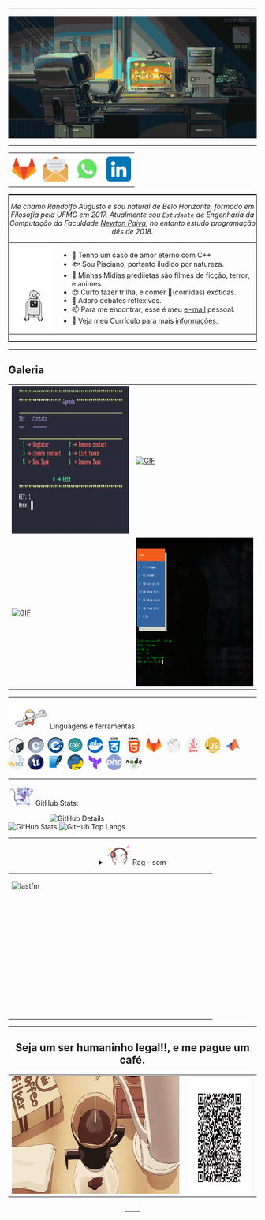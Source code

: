 <!DOCTYPE html>


-----

<div align="center">
<img align="center" alt="Header" src="./image/banner.gif">
</div>

-----

<div align="center">
<table>
<tr>
 <td align="center" colspan="11"></td>
</tr> 
<tr>
<td><a href="https://gitlab.com/randolfo-15" target="_blank"><img src="./image/icon/gitlab.png" width="50px" height="50px"/></a>
</td>
<td><a href="mailto:ragnifico@yahoo.com.br" target="_blank" ><img src="./image/icon/email.png" width="50px" height="50px"/></a>
</td>
<td><a href="https://wa.me/5531981059465" target="_blank"><img src="./image/icon/zap.png" width="50px" height="50px"/></a>
</td>

<td><a href="https://www.linkedin.com/in/randolfo-augusto-gonçalves" target="_blank" ><img src="./image/icon/linkedin.png" width="50px" height="50px"/></a>
</td>

</tr>
<tr>
 <td align="center" colspan="11"></td>
</tr> 
</table>
</div>

</div>

<div style="border: 2px solid;" align="center" >

<p>
<i> Me chamo Randolfo Augusto e sou natural de Belo Horizonte, formado em Filosofia pela UFMG em 2017. Atualmente sou <code>Estudante</code> de Engenharia da Computação da Faculdade <a href="https://newtonpaiva.br/" target="_blank">Newton Paiva</a>, no entanto estudo programação dês de 2018</a>.</i><br/>
</p>

<table>

<tr> 

<td>
<img  width="100px" height="170px" alt="GIF" src="./image/robot.gif"/>
</td>

<td>

- 🥰   Tenho um caso de amor eterno com C++
- 🐟   Sou Pisciano, portanto iludido por natureza. 
- 🧙   Minhas Mídias prediletas são filmes de ficção, terror, e animes. 
- 😍   Curto fazer trilha, e comer 🍝(comidas) exóticas. 
- 💬   Adoro debates reflexivos.
- 📫   Para me encontrar, esse é meu  <a href="mailto:ragnifico@yahoo.com.br" target="_blank" >e-mail</a> pessoal.
- 📄   Veja meu Currículo para mais [informações]().

</td>

</tr>

</table>

</div>


-----

## Galeria

<div align="center">
<table>
<tr>

<td><a href="https://github.com/randolfo-15/Agenda_CLI" target="_blank" ><img alt="GIF" src="./image/galery/agenda_exe.gif" width="350px" height="300px"/></a>
</td>


<td><a href="https://github.com/randolfo-15/Lotofacil_GUI" target="_blank" ><img alt="GIF" src="./image/galery/loto.gif" width="350px" height="300px"/></a>
</td>

</tr>    

<tr>

<td><a href="https://github.com/randolfo-15/Types" target="_blank" ><img alt="GIF" src="./image/galery/types.gif" width="350px" height="300px"/></a>
</td>

<td><a href="https://github.com/randolfo-15/Mosaicos" target="_blank" ><img alt="GIF" src="./image/galery/mosaicos.gif" width="350px" height="300px"/></a>
</td>

</tr>

</table>
</div>


-----

<div>

<img  width="80px" height="50px" alt="GIF" src="./image/polar.gif"/>&nbsp;Linguagens e ferramentas 
 

<code><img height="32" src="./image/icon/bash.png"/></code>&nbsp; 
<code><img height="32" src="./image/icon/c.png"/></code>&nbsp; 
<code><img height="32" src="./image/icon/cpp.png"/></code>&nbsp; 
<code><img height="32" src="./image/icon/arduino.png"/></code>&nbsp; 
<code><img height="32" src="./image/icon/docker.png"/></code>&nbsp; 
<code><img height="32" src="./image/icon/css.png"/></code>&nbsp; 
<code><img height="32" src="./image/icon/html-5.png"/></code>&nbsp; 
<code><img height="32" src="./image/icon/gitlab.png"/></code>&nbsp; 
<code><img height="32" src="./image/icon/go-lang.png"/></code>&nbsp; 
<code><img height="32" src="./image/icon/java.png"/></code>&nbsp; 
<code><img height="32" src="./image/icon/javascript.png"/></code>&nbsp; 
<code><img height="32" src="./image/icon/matlab.png"/></code>&nbsp; 
<code><img height="32" src="./image/icon/mysql.png"/></code>&nbsp; 
<code><img height="32" src="./image/icon/unreal.png"/></code>&nbsp; 
<code><img height="32" src="./image/icon/sqlite.png"/></code>&nbsp; 
<code><img height="32" src="./image/icon/pitao.png"/></code>&nbsp; 
<code><img height="32" src="./image/icon/terraform.png"/></code>&nbsp; 
<code><img height="32" src="./image/icon/php.png"/></code>&nbsp; 
<code><img height="32" src="./image/icon/nodejs.png"/></code>&nbsp; 

</div>

-----

<img height="40" alt="GIF" src="./image/lab_00.gif"/>   GitHub Stats:
<div>
<img align="right" alt="GitHub Details" width="420px" src="http://github-profile-summary-cards.vercel.app/api/cards/profile-details?username=randolfo-15&theme=github_dark"/>
<img alt="GitHub Stats" width="200px" src="http://github-profile-summary-cards.vercel.app/api/cards/stats?username=randolfo-15&theme=github_dark"/>
<img alt="GitHub Top Langs" width="200px" src="http://github-profile-summary-cards.vercel.app/api/cards/repos-per-language?username=randolfo-15&theme=github_dark"/>
</div>

-----

<div align="center">
<div>
<details>
<summary><img height="40" alt="GIF" src="./image/music.gif"/> Rag - som</summary>
</details>
</div>
<table>
<tr><td>

<a href="https://www.last.fm/pt/user/randoldo" target="_blank"><img align="right" width="400px" height="270px" alt="lastfm" src="https://lastfm-recently-played.vercel.app/api?user=randoldo&width=400"/></a>

<tr><td>
</table>

-----
## Seja um ser humaninho legal!!, e me pague um café.

<div align="center">

<table style="border: 0px">

<tr>
<td><img  width="500px" height="239px" alt="GIF" src="./image/coffe.gif"/></td>

<td><img  width="200px" height="239px" src="./image/IMG-20240418-WA0000.jpg"/></td>

</tr>
</table>

</div>
_____ 


